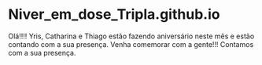# Niver_em_dose_Tripla.github.io
Olá!!!! 
Yris, Catharina e Thiago estão fazendo aniversário neste mês e estão contando com a sua presença. 
Venha comemorar com a gente!!! 
Contamos com a sua presença.
